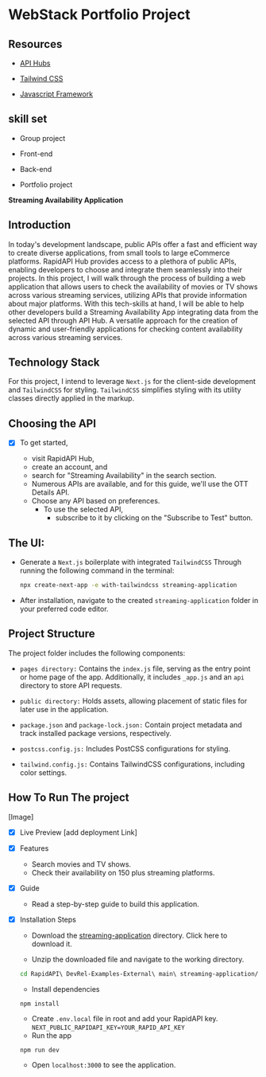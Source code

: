 
# WebStack Portfolio Project 
## Resources

  + [API Hubs](https://rapidapi.com/hub)
  
  + [ Tailwind CSS](https://tailwindcss.com/docs/installation)
  
  + [Javascript Framework](https://nextjs.org/)

## skill set

  + Group project
    
  + Front-end
    
  + Back-end
    
  + Portfolio project

**Streaming Availability Application**

## Introduction

In today's development landscape, public APIs offer a fast and efficient way to create diverse applications,
from small tools to large eCommerce platforms. RapidAPI Hub provides access to a plethora of public APIs, 
enabling developers to choose and integrate them seamlessly into their projects. In this project, I will walk
through the process of building a web application that allows users to check the availability of movies or TV
shows across various streaming services, utilizing APIs that provide information about major platforms. With 
this tech-skills at hand, I will be able to help other developers build a Streaming Availability App integrating data 
from the selected API through API Hub. A versatile approach  for the creation of dynamic and user-friendly 
applications for checking content availability across various streaming services.


## Technology Stack

For this project, I intend to leverage `Next.js` for the client-side development and `TailwindCSS` for styling. 
`TailwindCSS` simplifies styling with its utility classes directly applied in the markup.

## Choosing the API

+ [x] To get started,

  + visit RapidAPI Hub,
  + create an account, and
  + search for "Streaming Availability" in the search section.
  + Numerous APIs are available, and for this guide, we'll use the OTT Details API.
  + Choose any API based on preferences.
    + To use the selected API,
      + subscribe to it by clicking on the "Subscribe to Test" button.

## The UI:

  + Generate a `Next.js` boilerplate with integrated `TailwindCSS` Through running the following command in the terminal:

    ```bash
    npx create-next-app -e with-tailwindcss streaming-application
    ```

  + After installation, navigate to the created `streaming-application` folder in your preferred code editor.

## Project Structure

The project folder includes the following components:

  + `pages directory:` Contains the `index.js` file, serving as the entry point or home page of the app. Additionally, 
it includes `_app.js` and an `api` directory to store API requests.

  + `public directory:` Holds assets, allowing placement of static files for later use in the application.

  + `package.json` and `package-lock.json:` Contain project metadata and track installed package versions, respectively.

  + `postcss.config.js:` Includes PostCSS configurations for styling.

  + `tailwind.config.js:` Contains TailwindCSS configurations, including color settings.

## How To Run The project

[Image]

+ [x] Live Preview
[add deployment Link]

+ [x] Features
    + Search movies and TV shows.
    + Check their availability on 150 plus streaming platforms.

+ [x] Guide
    + Read a step-by-step guide to build this application.

+ [x] Installation Steps
    + Download the [streaming-application](https://github.com/kelvin-thegreat/Webstack_portfolio_project_streaming_availability) directory. Click here to download it.

    + Unzip the downloaded file and navigate to the working directory.
    ```bash
    cd RapidAPI\ DevRel-Examples-External\ main\ streaming-application/
    ```
    + Install dependencies
    ```
    npm install
    ```
    + Create `.env.local` file in root and add your RapidAPI key. `NEXT_PUBLIC_RAPIDAPI_KEY=YOUR_RAPID_API_KEY`
    + Run the app
    ```
    npm run dev
    ```
    + Open `localhost:3000` to see the application.
